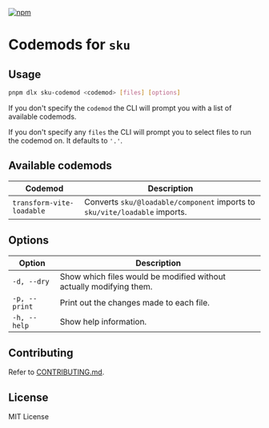 [![npm](https://img.shields.io/npm/v/sku-codemod.svg?style=flat-square)](https://www.npmjs.com/package/sku-codemod)

# Codemods for `sku`

## Usage

```sh
pnpm dlx sku-codemod <codemod> [files] [options]
```

If you don't specify the `codemod` the CLI will prompt you with a list of available codemods.

If you don't specify any `files` the CLI will prompt you to select files to run the codemod on. It defaults to `'.'`.

## Available codemods

| Codemod                   | Description                                                                |
| ------------------------- | -------------------------------------------------------------------------- |
| `transform-vite-loadable` | Converts `sku/@loadable/component` imports to `sku/vite/loadable` imports. |

## Options

| Option        | Description                                                         |
| ------------- | ------------------------------------------------------------------- |
| `-d, --dry`   | Show which files would be modified without actually modifying them. |
| `-p, --print` | Print out the changes made to each file.                            |
| `-h, --help`  | Show help information.                                              |

## Contributing

Refer to [CONTRIBUTING.md](/CONTRIBUTING.md).

## License

MIT License
